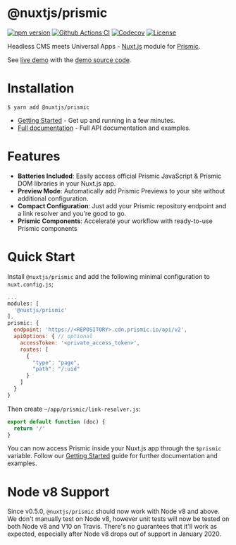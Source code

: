 # @nuxtjs/prismic

[![npm version][npm-version-src]][npm-version-href] [![Github Actions CI][github-actions-ci-src]][github-actions-ci-href] [![Codecov][codecov-src]][codecov-href] [![License][license-src]][license-href]


Headless CMS meets Universal Apps - [Nuxt.js](https://nuxtjs.org) module for [Prismic](https://prismic.io).

See [live demo](https://nuxt-prismic.surge.sh) with the [demo source code](https://github.com/Atinux/nuxt-prismic-showcase).

# Installation

```
$ yarn add @nuxtjs/prismic
```

* [Getting Started](https://prismic-nuxt.js.org/docs/getting-started) - Get up and running in a few minutes.
* [Full documentation](https://prismic-nuxt.js.org/) - Full API documentation and examples.

# Features

* __Batteries Included__: Easily access official Prismic JavaScript & Prismic DOM libraries in your Nuxt.js app.
* __Preview Mode__: Automatically add Prismic Previews to your site without additional configuration.
* __Compact Configuration__: Just add your Prismic repository endpoint and a link resolver and you're good to go.
* __Prismic Components__: Accelerate your workflow with ready-to-use Prismic components

# Quick Start

Install `@nuxtjs/prismic` and add the following minimal configuration to `nuxt.config.js`;

```javascript
...
modules: [
  '@nuxtjs/prismic'
],
prismic: {
  endpoint: 'https://<REPOSITORY>.cdn.prismic.io/api/v2',
  apiOptions: { // optional
    accessToken: '<private_access_token>',
    routes: [
      {
        "type": "page",
        "path": "/:uid"
      }
    ]
  }
}
```

Then create `~/app/prismic/link-resolver.js`:

```js
export default function (doc) {
  return '/'
}
```

You can now access Prismic inside your Nuxt.js app through the `$prismic` variable. Follow our [Getting Started](https://prismic-nuxt.js.org/docs/getting-started) guide for further documentation and examples.

# Node v8 Support

Since v0.5.0, `@nuxtjs/prismic` should now work with Node v8 and above. We don't manually test on Node v8, however unit tests will now be tested on both Node v8 and V10 on Travis. There's no guarantees that it'll work as expected, especially after Node v8 drops out of support in January 2020.

<!-- Badges -->
[npm-version-src]: https://img.shields.io/npm/v/@nuxtjs/prismic/latest.svg
[npm-version-href]: https://npmjs.com/package/@nuxtjs/prismic

[github-actions-ci-src]: https://github.com/nuxt-community/prismic-module/workflows/ci/badge.svg
[github-actions-ci-href]: https://github.com/nuxt-community/prismic-module/actions?query=workflow%3Aci

[codecov-src]: https://img.shields.io/codecov/c/github/nuxt-community/prismic-module.svg
[codecov-href]: https://codecov.io/gh/nuxt-community/prismic-module

[license-src]: https://img.shields.io/npm/l/@nuxtjs/prismic.svg
[license-href]: https://npmjs.com/package/@nuxtjs/prismic

